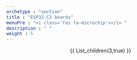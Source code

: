 ```yaml
---
archetype : "section"
title : "ESP32-C3 boards"
menuPre : "<i class='fas fa-microchip'></i> "
description : " "
weight : 5
---
```

<center>
{{ List_children(3,true) }}
</center>